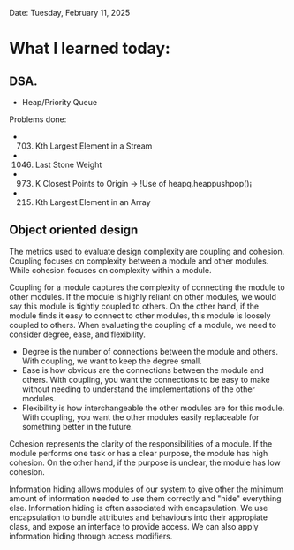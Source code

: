Date: Tuesday, February 11, 2025

# What I learned today:

## DSA.
* Heap/Priority Queue

Problems done:
* 703. Kth Largest Element in a Stream
* 1046. Last Stone Weight
* 973. K Closest Points to Origin -> !Use of heapq.heappushpop()¡
* 215. Kth Largest Element in an Array

##  Object oriented design
The metrics used to evaluate design complexity are coupling and cohesion. Coupling focuses on complexity between a module and other modules. While cohesion focuses on complexity within a module.

Coupling for a module captures the complexity of connecting the module to other modules. If the module is highly reliant on other modules, we would say this module is tightly coupled to others. On the other hand, if the module finds it easy to connect to other modules, this module is loosely coupled to others. When evaluating the coupling of a module, we need to consider degree, ease, and flexibility.

* Degree is the number of connections between the module and others. With coupling, we want to keep the degree small.
* Ease is how obvious are the connections between the module and others. With coupling, you want the connections to be easy to make without needing to understand the implementations of the other modules.
* Flexibility is how interchangeable the other modules are for this module. With coupling, you want the other modules easily replaceable for something better in the future.

Cohesion represents the clarity of the responsibilities of a module. If the module performs one task or has a clear purpose, the module has high cohesion. On the other hand, if the purpose is unclear, the module has low cohesion.

Information hiding allows modules of our system to give other the minimum amount of information needed to use them correctly and "hide" everything else. Information hiding is often associated with encapsulation. We use encapsulation to bundle attributes and behaviours into their appropiate class, and expose an interface to provide access. 
We can also apply information hiding through access modifiers.